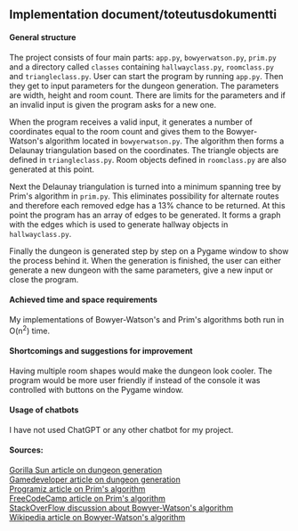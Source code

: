 ## Implementation document/toteutusdokumentti

#### General structure

The project consists of four main parts: `app.py`, `bowyerwatson.py`, `prim.py` and a directory called `classes` containing `hallwayclass.py`, `roomclass.py` and `triangleclass.py`.
User can start the program by running `app.py`. Then they get to input parameters for the dungeon generation. The parameters are width, height and room count.
There are limits for the parameters and if an invalid input is given the program asks for a new one.

When the program receives a valid input, it generates a number of coordinates equal to the room count and gives them
to the Bowyer-Watson's algorithm located in `bowyerwatson.py`. The algorithm then forms a Delaunay triangulation based on the coordinates.
The triangle objects are defined in `triangleclass.py`. Room objects defined in `roomclass.py` are also generated at this point.

Next the Delaunay triangulation is turned into a minimum spanning tree by Prim's algorithm in `prim.py`. This eliminates possibility for alternate 
routes and therefore each removed edge has a 13% chance to be returned. At this point the program has an array of edges to be generated.
It forms a graph with the edges which is used to generate hallway objects in `hallwayclass.py`. 

Finally the dungeon is generated step by step on a Pygame window to show the process behind it. When the generation is finished, the user can either generate 
a new dungeon with the same parameters, give a new input or close the program.

#### Achieved time and space requirements

My implementations of Bowyer-Watson's and Prim's algorithms both run in O(n<sup>2</sup>) time.

#### Shortcomings and suggestions for improvement

Having multiple room shapes would make the dungeon look cooler. The program would be more user friendly if instead of the console it was controlled with buttons on the Pygame window.

#### Usage of chatbots

I have not used ChatGPT or any other chatbot for my project.

#### Sources:

[Gorilla Sun article on dungeon generation](https://www.gorillasun.de/blog/bowyer-watson-algorithm-for-delaunay-triangulation/)\
[Gamedeveloper article on dungeon generation](https://www.gamedeveloper.com/programming/procedural-dungeon-generation-algorithm#close-modal)\
[Programiz article on Prim's algorithm](https://www.programiz.com/dsa/prim-algorithm)\
[FreeCodeCamp article on Prim's algorithm](https://www.freecodecamp.org/news/prims-algorithm-explained-with-pseudocode/)\
[StackOverFlow discussion about Bowyer-Watson's algorithm](https://stackoverflow.com/questions/58116412/a-bowyer-watson-delaunay-triangulation-i-implemented-doesnt-remove-the-triangle)\
[Wikipedia article on Bowyer-Watson's algorithm](https://en.wikipedia.org/wiki/Bowyer%E2%80%93Watson_algorithm)
